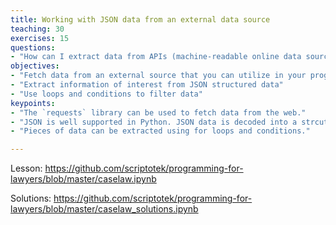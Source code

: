 ```yaml
---
title: Working with JSON data from an external data source
teaching: 30
exercises: 15
questions:
- "How can I extract data from APIs (machine-readable online data sources)?"
objectives:
- "Fetch data from an external source that you can utilize in your program."
- "Extract information of interest from JSON structured data"
- "Use loops and conditions to filter data"
keypoints:
- "The `requests` library can be used to fetch data from the web."
- "JSON is well supported in Python. JSON data is decoded into a strcuture called dict."
- "Pieces of data can be extracted using for loops and conditions."

---
```


Lesson: https://github.com/scriptotek/programming-for-lawyers/blob/master/caselaw.ipynb

Solutions: https://github.com/scriptotek/programming-for-lawyers/blob/master/caselaw_solutions.ipynb
